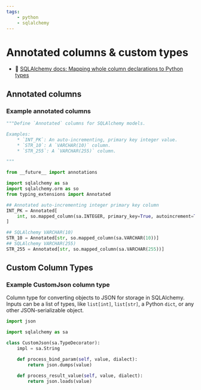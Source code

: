 ```yaml
---
tags:
    - python
    - sqlalchemy
---
```


# Annotated columns & custom types

- 📄 [SQLAlchemy docs: Mapping whole column declarations to Python types](https://docs.sqlalchemy.org/en/20/orm/declarative_tables.md#mapping-whole-column-declarations-to-python-types)

## Annotated columns

### Example annotated columns

```python title="annotated_columns.py" linenums="1"
"""Define `Annotated` columns for SQLAlchemy models.

Examples:
    * `INT_PK`: An auto-incrementing, primary key integer value.
    * `STR_10`: A `VARCHAR(10)` column.
    * `STR_255`: A `VARCHAR(255)` column.

"""

from __future__ import annotations

import sqlalchemy as sa
import sqlalchemy.orm as so
from typing_extensions import Annotated

## Annotated auto-incrementing integer primary key column
INT_PK = Annotated[
    int, so.mapped_column(sa.INTEGER, primary_key=True, autoincrement=True, unique=True)
]

## SQLAlchemy VARCHAR(10)
STR_10 = Annotated[str, so.mapped_column(sa.VARCHAR(10))]
## SQLAlchemy VARCHAR(255)
STR_255 = Annotated[str, so.mapped_column(sa.VARCHAR(255))]

```

## Custom Column Types

### Example CustomJson column type

Column type for converting objects to JSON for storage in SQLAlchemy. Inputs can be a list of types, like `list[int]`, `list[str]`, a Python `dict`, or any other JSON-serializable object.

```python title="CustomJson SQLAlchemy column type" linenums="1"
import json

import sqlalchemy as sa

class CustomJson(sa.TypeDecorator):
    impl = sa.String

    def process_bind_param(self, value, dialect):
        return json.dumps(value)

    def process_result_value(self, value, dialect):
        return json.loads(value)

```
